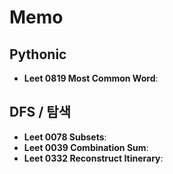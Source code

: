 # Memo


## Pythonic 
- __Leet 0819 Most Common Word__:


## DFS / 탐색
- __Leet 0078 Subsets__: 
- __Leet 0039 Combination Sum__: 
- __Leet 0332 Reconstruct Itinerary__: 
